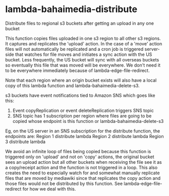 # lambda-bahaimedia-distribute
Distribute files to regional s3 buckets after getting an upload in any one bucket

This function copies files uploaded in one s3 region to all other s3 regions. It captures and replicates the 'upload' action. 
In the case of a 'move' action files will not automatically be replicated and a cron job is triggered server-side that watches
for file moves and initiates a sync action with the US bucket. Less frequently, the US bucket will sync with all overseas buckets
so eventually this file that was moved will be everywhere. We don't need it to be everywhere immediately because of 
lambda-edge-file-redirect.

Note that each region where an origin bucket exists will also have a local copy of this lambda function and lambda-bahaimedia-delete-s3.

s3 buckets have event notifications tied to Amazon SNS which goes like this:
  1. Event copyReplication or event deleteReplication triggers SNS topic
  2. SNS topic has 1 subscription per region where files are going to be copied whose endpoint is this function or lambda-bahaimedia-delete-s3

Eg, on the US server in an SNS subscription for the distribute function, the endpoints are:
  Region 1 distribute lambda
  Region 2 distribute lambda
  Region 3 distribute lambda
  
We avoid an infinite loop of files being copied because this function is triggered only on 'upload' and not on 'copy' actions, the original
bucket sees an upload action but all other buckets when receiving the file see it as a copy/receipt action and the function is not 
triggered in a loop. This also creates the need to especially watch for and somewhat manually replicate files that are moved by
mediawiki since that replicates the copy action and those files would not be distributed by this function. See lambda-edge-file-redirect
for how we deal with this.
  
